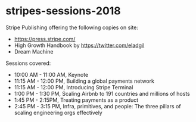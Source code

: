 # stripes-sessions-2018

Stripe Publishing offering the following copies on site:

- https://press.stripe.com/
- High Growth Handbook by https://twitter.com/eladgil
- Dream Machine

Sessions covered:

- 10:00 AM - 11:00 AM, Keynote
- 11:15 AM - 12:00 PM, Building a global payments network
- 11:15 AM - 12:00 PM, Introducing Stripe Terminal
- 1:00 PM - 1:30 PM, Scaling Airbnb to 191 countries and millions of hosts
- 1:45 PM - 2:15PM, Treating payments as a product
- 2:45 PM - 3:15 PM, Infra, primitives, and people: The three pillars of scaling engineering orgs effectively



